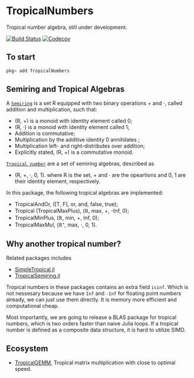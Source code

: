 # TropicalNumbers

Tropical number algebra, still under development.

[![Build Status](https://travis-ci.com/TensorBFS/TropicalNumbers.jl.svg?branch=master)](https://travis-ci.com/TensorBFS/TropicalNumbers.jl)
[![Codecov](https://codecov.io/gh/TensorBFS/TropicalNumbers.jl/branch/master/graph/badge.svg)](https://codecov.io/gh/TensorBFS/TropicalNumbers.jl)

## To start

```julia
pkg> add TropicalNumbers
```

## Semiring and Tropical Algebras

A [`Semiring`](https://en.wikipedia.org/wiki/Semiring) is a set R equipped with two binary operations + and ⋅, called addition and multiplication, such that:

* (R, +) is a monoid with identity element called 0;
* (R, ⋅) is a monoid with identity element called 1;
* Addition is commutative;
* Multiplication by the additive identity 0 annihilates ;
* Multiplication left- and right-distributes over addition;
* Explicitly stated, (R, +) is a commutative monoid.

[`Tropical number`](https://en.wikipedia.org/wiki/Tropical_geometry) are a set of semiring algebras, described as 
* (R, +, ⋅, 0, 1).
where R is the set, + and ⋅ are the opeartions and 0, 1 are their identity element, respectively.

In this package, the following tropical algebras are implemented:
* TropicalAndOr, ([T, F], or, and, false, true);
* Tropical (TropicalMaxPlus), (ℝ, max, +, -Inf, 0);
* TropicalMinPlus, (ℝ, min, +, Inf, 0);
* TropicalMaxMul, (ℝ⁺, max, ⋅, 0, 1).

## Why another tropical number?

Related packages includes

* [SimpleTropical.jl](https://github.com/scheinerman/SimpleTropical.jl)
* [TropicalSemiring.jl](https://github.com/saschatimme/TropicalSemiring.jl)

Tropical numbers in these packages contains an extra field `isinf`. Which is not nessesary because we have `Inf` and `-Inf` for floating point numbers already, we can just use them directly. It is memory more efficient and computational cheap.

Most importantly, we are going to release a BLAS package for tropical numbers, which is two orders faster than naive Julia loops. If a tropical number is defined as a composite data structure, it is hard to utilize SIMD.

## Ecosystem
* [TropicalGEMM](https://github.com/TensorBFS/TropicalGEMM.jl), Tropical matrix multiplication with close to optimal speed.